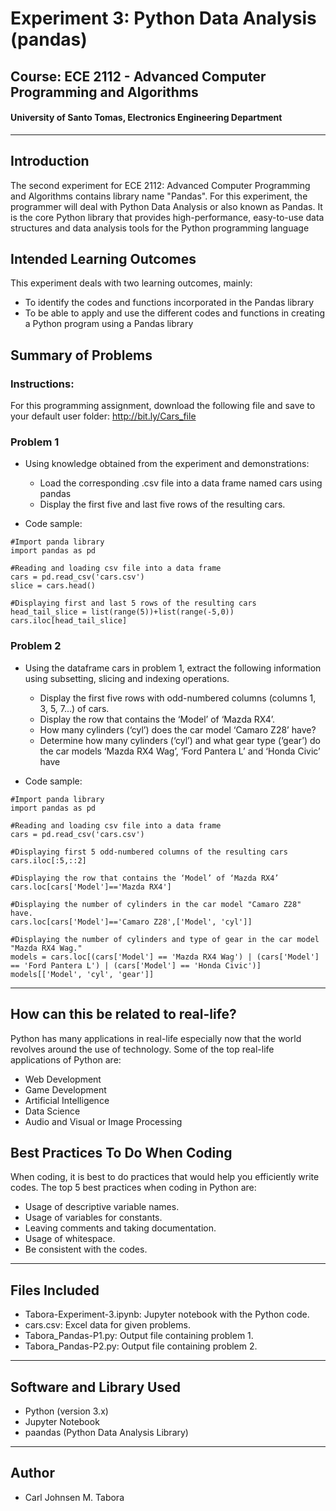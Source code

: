 # Experiment 3: Python Data Analysis (pandas)
## Course: ECE 2112 - Advanced Computer Programming and Algorithms
#### University of Santo Tomas, Electronics Engineering Department
---
## Introduction
The second experiment for ECE 2112: Advanced Computer Programming and Algorithms contains library name "Pandas". For this experiment, the programmer will deal with Python Data Analysis or also known as Pandas. It is the core Python library that provides high-performance, easy-to-use data structures and data analysis tools for the Python programming language

## Intended Learning Outcomes
This experiment deals with two learning outcomes, mainly:
- To identify the codes and functions incorporated in the Pandas library
- To be able to apply and use the different codes and functions in creating a Python program using a Pandas library

## Summary of Problems
### Instructions: 
For this programming assignment, download the following file and save to your default user folder: http://bit.ly/Cars_file

### Problem 1
- Using knowledge obtained from the experiment and demonstrations:
    - Load the corresponding .csv file into a data frame named cars using pandas
    - Display the first five and last five rows of the resulting cars.

- Code sample:
```
#Import panda library
import pandas as pd

#Reading and loading csv file into a data frame
cars = pd.read_csv('cars.csv')
slice = cars.head()

#Displaying first and last 5 rows of the resulting cars
head_tail_slice = list(range(5))+list(range(-5,0))
cars.iloc[head_tail_slice]
```
### Problem 2
- Using the dataframe cars in problem 1, extract the following information using subsetting, slicing and indexing operations.
    - Display the first five rows with odd-numbered columns (columns 1, 3, 5, 7...) of cars.
    - Display the row that contains the ‘Model’ of ‘Mazda RX4’.
    - How many cylinders (‘cyl’) does the car model ‘Camaro Z28’ have?
    - Determine how many cylinders (‘cyl’) and what gear type (‘gear’) do the car models ‘Mazda RX4 Wag’, ‘Ford Pantera L’ and ‘Honda Civic’ have

- Code sample:
```
#Import panda library
import pandas as pd

#Reading and loading csv file into a data frame
cars = pd.read_csv('cars.csv')

#Displaying first 5 odd-numbered columns of the resulting cars
cars.iloc[:5,::2]

#Displaying the row that contains the ‘Model’ of ‘Mazda RX4’
cars.loc[cars['Model']=='Mazda RX4']

#Displaying the number of cylinders in the car model "Camaro Z28" have.
cars.loc[cars['Model']=='Camaro Z28',['Model', 'cyl']]

#Displaying the number of cylinders and type of gear in the car model "Mazda RX4 Wag."
models = cars.loc[(cars['Model'] == 'Mazda RX4 Wag') | (cars['Model'] == 'Ford Pantera L') | (cars['Model'] == 'Honda Civic')]
models[['Model', 'cyl', 'gear']]
```
---
## How can this be related to real-life?
Python has many applications in real-life especially now that the world revolves around the use of technology. Some of the top real-life applications of Python are:
- Web Development
- Game Development
- Artificial Intelligence
- Data Science
- Audio and Visual or Image Processing

## Best Practices To Do When Coding
When coding, it is best to do practices that would help you efficiently write codes. The top 5 best practices when coding in Python are:
- Usage of descriptive variable names.
- Usage of variables for constants.
- Leaving comments and taking documentation.
- Usage of whitespace.
- Be consistent with the codes.
---
## Files Included
- Tabora-Experiment-3.ipynb: Jupyter notebook with the Python code.
- cars.csv: Excel data for given problems.
- Tabora_Pandas-P1.py: Output file containing problem 1.
- Tabora_Pandas-P2.py: Output file containing problem 2.
---
## Software and Library Used
- Python (version 3.x)
- Jupyter Notebook
- paandas (Python Data Analysis Library)
---
## Author
- Carl Johnsen M. Tabora
